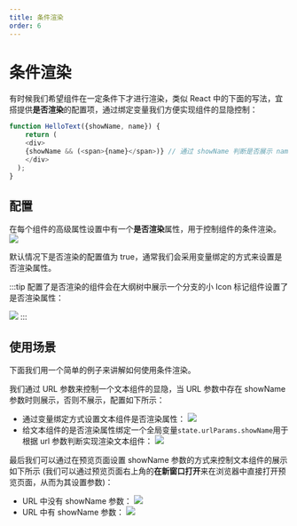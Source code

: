 ```yaml
---
title: 条件渲染
order: 6
---
```

# 条件渲染
有时候我们希望组件在一定条件下才进行渲染，类似 React 中的下面的写法，宜搭提供**是否渲染**的配置项，通过绑定变量我们方便实现组件的显隐控制：
```js
function HelloText({showName, name}) {
	return (
  	<div>
    {showName && (<span>{name}</span>)} // 通过 showName 判断是否展示 name 文本组件
    </div>
  );
}
```

## 配置
在每个组件的高级属性设置中有一个**是否渲染**属性，用于控制组件的条件渲染。
![](https://img.alicdn.com/imgextra/i2/O1CN014MZyFi1plFUURAsTC_!!6000000005400-2-tps-3582-1914.png_.webp)

默认情况下是否渲染的配置值为 true，通常我们会采用变量绑定的方式来设置是否渲染属性。

:::tip
配置了是否渲染的组件会在大纲树中展示一个分支的小 Icon 标记组件设置了是否渲染属性：

![](https://img.alicdn.com/imgextra/i2/O1CN01rFU7tJ1LHXKIfYvbJ_!!6000000001274-2-tps-736-598.png_.webp)
:::

## 使用场景
下面我们用一个简单的例子来讲解如何使用条件渲染。

我们通过 URL 参数来控制一个文本组件的显隐，当 URL 参数中存在 showName 参数时则展示，否则不展示，配置如下所示：
* 通过变量绑定方式设置文本组件是否渲染属性：
![](https://img.alicdn.com/imgextra/i1/O1CN018iqVPy1WqJARoUCWE_!!6000000002839-2-tps-3582-2020.png_.webp)
* 给文本组件的是否渲染属性绑定一个全局变量`state.urlParams.showName`用于根据 url 参数判断实现渲染文本组件：
![](https://img.alicdn.com/imgextra/i4/O1CN013knQpd1EQ3NYxwrD3_!!6000000000345-2-tps-3582-2020.png_.webp)

最后我们可以通过在预览页面设置 showName 参数的方式来控制文本组件的展示如下所示 (我们可以通过预览页面右上角的**在新窗口打开**来在浏览器中直接打开预览页面，从而为其设置参数)：
* URL 中没有 showName 参数：
![](https://img.alicdn.com/imgextra/i3/O1CN01chTPAn1tHG1KW0rqc_!!6000000005876-2-tps-3582-652.png_.webp)
* URL 中有 showName 参数：
![](https://img.alicdn.com/imgextra/i4/O1CN01g65BHa1v5vSAPer40_!!6000000006122-2-tps-3582-762.png_.webp)


